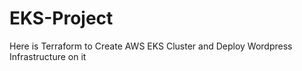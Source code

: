 # EKS-Project
Here is Terraform to Create AWS EKS Cluster and Deploy Wordpress Infrastructure on it
